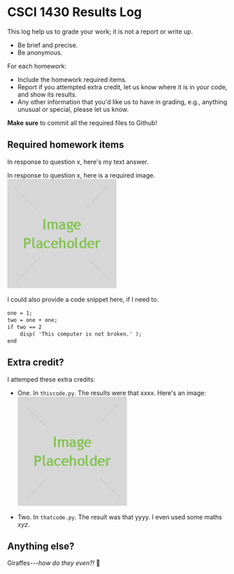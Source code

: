 # CSCI 1430 Results Log

This log help us to grade your work; it is not a report or write up.
- Be brief and precise.
- Be anonymous.

For each homework:
- Include the homework required items.
- Report if you attempted extra credit, let us know where it is in your code, and show its results.
- Any other information that you'd like us to have in grading, e.g., anything unusual or special, please let us know.

**Make sure** to commit all the required files to Github!

## Required homework items

In response to question x, here's my text answer.

In response to question x, here is a required image.
![Required image result 1](placeholder.jpg)

I could also provide a code snippet here, if I need to.
```
one = 1;
two = one + one;
if two == 2
    disp( 'This computer is not broken.' );
end
```

## Extra credit?

I attemped these extra credits:
- One. In `thiscode.py`. The results were that xxxx. Here's an image:
![Required image result 1](placeholder.jpg)

- Two. In `thatcode.py`. The result was that yyyy. I even used some maths $xyz$.

## Anything else?

Giraffes---_how do they even?!_ 🦒